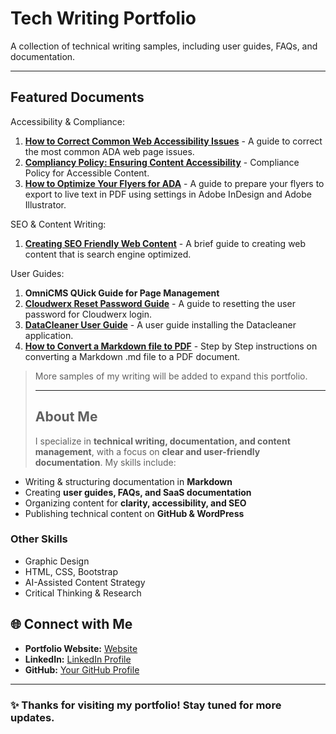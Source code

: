 # Tech Writing Portfolio
A collection of technical writing samples, including user guides, FAQs, and documentation.

---

## Featured Documents

Accessibility & Compliance:

1. **[How to Correct Common Web Accessibility Issues](./ada-common-issues.md)** - A guide to correct the most common ADA web page issues.
2. **[Compliancy Policy: Ensuring Content Accessibility](./content-accessibility.md)** - Compliance Policy for Accessible Content. 
3. **[How to Optimize Your Flyers for ADA](./flyers)** - A guide to prepare your flyers to export to live text in PDF using settings in Adobe InDesign and Adobe Illustrator.

SEO & Content Writing:

1. **[Creating SEO Friendly Web Content](./seo-content.md)** - A brief guide to creating web content that is search engine optimized.


User Guides:
1. **OmniCMS QUick Guide for Page Management**
2.  **[Cloudwerx Reset Password Guide](./cloudwerx-reset-password-guide.md)** - A guide to resetting the user password for Cloudwerx login. 
3. **[DataCleaner User Guide](./datacleaner-user-guide.md)** - A user guide installing the Datacleaner application. 
4. **[How to Convert a Markdown file to PDF](./markdown-to-pdf)** - Step by Step instructions on converting a Markdown .md file to a PDF document.




 > More samples of my writing will be added to expand this portfolio.
>
> ---
>
> ## About Me
>
>I specialize in **technical writing, documentation, and content management**, with a focus on **clear and user-friendly documentation**. My skills include:

- Writing & structuring documentation in **Markdown**  
- Creating **user guides, FAQs, and SaaS documentation**  
- Organizing content for **clarity, accessibility, and SEO**  
- Publishing technical content on **GitHub & WordPress**

### Other Skills

- Graphic Design
- HTML, CSS, Bootstrap
- AI-Assisted Content Strategy 
- Critical Thinking & Research

## 🌐 Connect with Me

- **Portfolio Website:** [Website](https://cdpearsonwrites.wordpress.com/)  
- **LinkedIn:** [LinkedIn Profile](https://www.linkedin.com/in/cherilyn-pearson-9242448/)  
- **GitHub:** [Your GitHub Profile](https://github.com/cdpearsontx)  

---

### ✨ Thanks for visiting my portfolio! Stay tuned for more updates.
